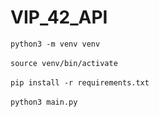 # VIP_42_API

`python3 -m venv venv` <br />  
`source venv/bin/activate` <br />  
`pip install -r requirements.txt` <br />  
`python3 main.py` <br />  
